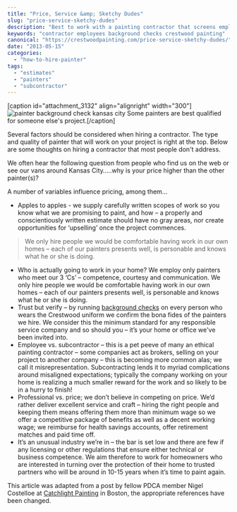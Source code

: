 ```yaml
---
title: "Price, Service &amp; Sketchy Dudes"
slug: "price-service-sketchy-dudes"
description: "Best to work with a painting contractor that screens employees so no sketchy dudes on your project."
keywords: "contractor employees background checks crestwood painting"
canonical: "https://crestwoodpainting.com/price-service-sketchy-dudes/"
date: "2013-05-15"
categories:
  - "how-to-hire-painter"
tags:
  - "estimates"
  - "painters"
  - "subcontractor"
---
```


\[caption id="attachment\_3132" align="alignright" width="300"\]![painter background check kansas city](/images/Sketchy-painter-dude-e1512251628124-300x300.jpg) Some painters are best qualified for someone else's project.\[/caption\]

Several factors should be considered when hiring a contractor. The type and quality of painter that will work on your project is right at the top. Below are some thoughts on hiring a contractor that most people don't address.

We often hear the following question from people who find us on the web or see our vans around Kansas City…..why is your price higher than the other painter(s)?

A number of variables influence pricing, among them…

- Apples to apples - we supply carefully written scopes of work so you know what we are promising to paint, and how – a properly and conscientiously written estimate should have no gray areas, nor create opportunities for ‘upselling’ once the project commences.

> We only hire people we would be comfortable having work in our own homes – each of our painters presents well, is personable and knows what he or she is doing.

- Who is actually going to work in your home? We employ only painters who meet our 3 ‘Cs’ – competence, courtesy and communication. We only hire people we would be comfortable having work in our own homes – each of our painters presents well, is personable and knows what he or she is doing.
- Trust but verify – by running [background checks](https://crestwoodpainting.com/crestwood-people/) on every person who wears the Crestwood uniform we confirm the bona fides of the painters we hire. We consider this the minimum standard for any responsible service company and so should you – it’s your home or office we've been invited into.
- Employee vs. subcontractor – this is a pet peeve of many an ethical painting contractor – some companies act as brokers, selling on your project to another company – this is becoming more common alas; we call it misrepresentation. Subcontracting lends it to myriad complications around misaligned expectations; typically the company working on your home is realizing a much smaller reward for the work and so likely to be in a hurry to finish!
- Professional vs. price; we don’t believe in competing on price. We’d rather deliver excellent service and craft – hiring the right people and keeping them means offering them more than minimum wage so we offer a competitive package of benefits as well as a decent working wage; we reimburse for health savings accounts, offer retirement matches and paid time off.
- It’s an unusual industry we’re in – the bar is set low and there are few if any licensing or other regulations that ensure either technical or business competence. We aim therefore to work for homeowners who are interested in turning over the protection of their home to trusted partners who will be around in 10-15 years when it’s time to paint again.

This article was adapted from a post by fellow PDCA member Nigel Costelloe at [Catchlight Painting](http://www.catchlightpainting.com/) in Boston, the appropriate references have been changed.
